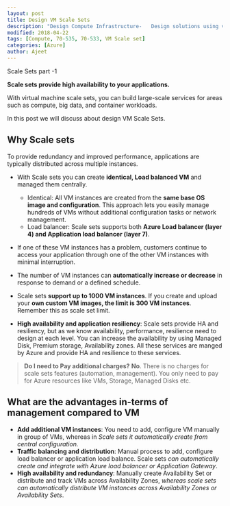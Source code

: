 ```yaml
---
layout: post
title: Design VM Scale Sets
description: "Design Compute Infrastructure-   Design solutions using virtual machines - design VM Scale Sets"
modified: 2018-04-22
tags: [Compute, 70-535, 70-533, VM Scale set]
categories: [Azure]
author: Ajeet
---
```

Scale Sets part -1

**Scale sets provide high availability to your applications.**

With virtual machine scale sets, you can build large-scale services for areas such as compute, big data, and container workloads.

 In this post we will discuss about design VM Scale Sets.

 <!--more-->
 ## Why Scale sets
To provide redundancy and improved performance, applications are typically distributed across multiple instances. 

- With Scale sets you can create **identical, Load balanced VM** and managed them centrally. 

        
    -   Identical:  All VM instances are created from the **same base OS image and configuration**. This approach lets you easily manage hundreds of VMs without additional configuration tasks or network management.
    - Load balancer: Scale sets supports both **Azure Load balancer (layer 4) and Application load balancer (layer 7)**. 

- If one of these VM instances has a problem, customers continue to access your application through one of the other VM instances with minimal interruption.
- The number of VM instances can **automatically increase or decrease** in response to demand or a defined schedule.
- Scale sets **support up to 1000 VM instances**. If you create and upload your **own custom VM images, the limit is 300 VM instances**. Remember this as scale set limit.

- **High availability and application resiliency**: Scale sets provide HA and resiliency, but as we know availability,    performance, resilience need to design at each level. You can increase the availability by using Managed Disk, Premium storage, Availability zones. All these services are manged by Azure and provide HA and resilience to these services. 


>**Do I need to Pay additional charges?** 
**No**. There is no charges for scale sets features (automation, management). You only need to pay for Azure resources like VMs, Storage, Managed Disks etc.

## What are the advantages in-terms of management compared to VM

-   **Add additional VM instances**: You need to add, configure VM manually in group of VMs, whereas in *Scale sets it automatically create from central configuration.*
-   **Traffic balancing and distribution**: Manual process to add, configure load balancer or application load balance. Scale sets *can automatically create and integrate with Azure load balancer or Application Gateway*.
- **High availability and redundancy**: Manually create Availability Set or distribute and track VMs across Availability Zones, *whereas scale sets can automatically distribute VM instances across Availability Zones or Availability Sets*. 